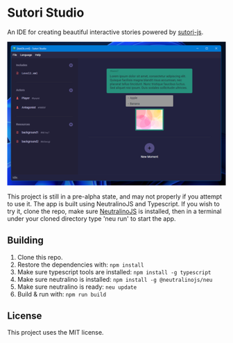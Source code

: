 # Sutori Studio

An IDE for creating beautiful interactive stories powered by [sutori-js](https://github.com/kodaloid/sutori-js).

![alt text](https://github.com/kodaloid/sutori-studio/blob/main/screenshot.png?raw=true)

This project is still in a pre-alpha state, and may not properly if you attempt to
use it. The app is built using NeutralinoJS and Typescript. If you wish to try it,
clone the repo, make sure [NeutralinoJS](https://neutralino.js.org/) is installed,
then in a terminal under your cloned directory type 'neu run' to start the app.

## Building

1. Clone this repo.
2. Restore the dependencies with: `npm install`
2. Make sure typescript tools are installed: `npm install -g typescript`
3. Make sure neutralino is installed: `npm install -g @neutralinojs/neu`
4. Make sure neutralino is ready: `neu update` 
5. Build & run with: `npm run build`

## License

This project uses the MIT license.